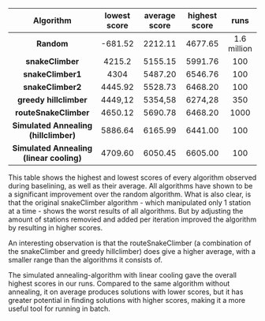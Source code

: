 ﻿| **Algorithm**                           | **lowest score** | **average score** | **highest score** | **runs**    |
|:---------------------------------------:|:----------------:|:-----------------:|:-----------------:|:-----------:|
| **Random**                              | -681.52          | 2212.11           | 4677.65           | 1.6 million |
| **snakeClimber**                        | 4215.2           | 5155.15           | 5991.76           | 100         |
| **snakeClimber1**                       | 4304             | 5487.20           | 6546.76           | 100         |
| **snakeClimber2**                       | 4445.92          | 5528.73           | 6468.20           | 100         |
| **greedy hillclimber**                  | 4449,12          | 5354,58           | 6274,28           | 350         |
| **routeSnakeClimber**                   | 4650.12          | 5690.78           | 6468.20           | 1000        |
| **Simulated Annealing (hillclimber)**   | 5886.64          | 6165.99           | 6441.00           | 100         |
| **Simulated Annealing (linear cooling)**| 4709.60          | 6050.45           | 6605.00           | 100         |

This table shows the highest and lowest scores of every algorithm observed during baselining, as well as their average. All algorithms have shown to be a significant improvement over the random algorithm. What is also clear, is that the original snakeClimber algorithm - which manipulated only 1 station at a time - shows the worst results of all algorithms. But by adjusting the amount of stations removied and added per iteration improved the algorithm by resulting in higher scores.

An interesting observation is that the routeSnakeClimber (a combination of the snakeClimber and greedy hillclimber) does give a higher average, with a smaller range than the algorithms it consists of.

The simulated annealing-algorithm with linear cooling gave the overall highest scores in our runs. Compared to the same algorithm without annealing, it on average produces solutions with lower scores, but it has greater potential in finding solutions with higher scores, making it a more useful tool for running in batch.
